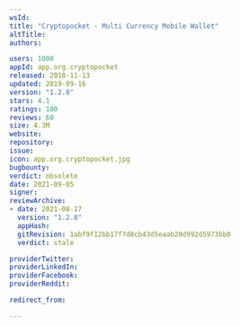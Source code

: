 ```yaml
---
wsId: 
title: "Cryptopocket - Multi Currency Mobile Wallet"
altTitle: 
authors:

users: 1000
appId: app.org.cryptopocket
released: 2018-11-13
updated: 2019-09-16
version: "1.2.8"
stars: 4.1
ratings: 100
reviews: 60
size: 4.3M
website: 
repository: 
issue: 
icon: app.org.cryptopocket.jpg
bugbounty: 
verdict: obsolete
date: 2021-09-05
signer: 
reviewArchive:
- date: 2021-08-17
  version: "1.2.8"
  appHash: 
  gitRevision: 1abf9f12bb17f7d8cb43d5eaab20d992d5973bb0
  verdict: stale

providerTwitter: 
providerLinkedIn: 
providerFacebook: 
providerReddit: 

redirect_from:

---
```



